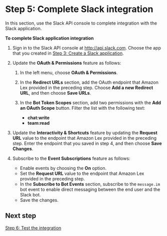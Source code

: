 # Step 5: Complete Slack integration<a name="slack-step-5"></a>

In this section, use the Slack API console to complete integration with the Slack application\.

**To complete Slack application integration**

1. Sign in to the Slack API console at [http://api\.slack\.com](http://api.slack.com)\. Choose the app that you created in [Step 3: Create a Slack application](slack-step-3.md)\.

1. Update the **OAuth & Permissions** feature as follows:

   1. In the left menu, choose **OAuth & Permissions**\.

   1. In the **Redirect URLs** section, add the OAuth endpoint that Amazon Lex provided in the preceding step\. Choose **Add a new Redirect URL**, and then choose **Save URLs**\.

   1. In the **Bot Token Scopes** section, add two permissions with the **Add an OAuth Scope** button\. Filter the list with the following text:
      + **chat:write**
      + **team:read**

1. Update the **Interactivity & Shortcuts** feature by updating the **Request URL** value to the endpoint that Amazon Lex provided in the preceding step\. Enter the endpoint that you saved in step 4, and then choose **Save Changes**\.

1. Subscribe to the **Event Subscriptions** feature as follows:
   + Enable events by choosing the **On** option\.
   + Set the **Request URL** value to the endpoint that Amazon Lex provided in the preceding step\. 
   + In the **Subscribe to Bot Events** section, subscribe to the `message.im` bot event to enable direct messaging between the end user and the Slack bot\.
   + Save the changes\.

## Next step<a name="step-5-next"></a>

[Step 6: Test the integration](slack-step-6.md)